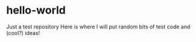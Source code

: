 # hello-world
Just a test repository
Here is where I will put random bits of test code and (cool?) ideas!
